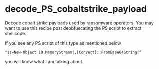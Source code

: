 # decode_PS_cobaltstrike_payload
Decode cobalt strike payloads used by ransomware operators. You may want to use this recipe post deobfuscating the PS script to extract shellcode. 

If you see any PS script of this type as mentioned below

``` "$s=New-Object IO.MemoryStream(,[Convert]::FromBase64String(“ ```

you will know what I am talking about.
